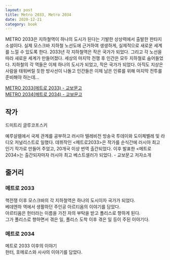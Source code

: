 ```yaml
---
layout: post
title: Metro 2033, Metro 2034
date: 2020-12-21
category: book
---
```


METRO 2033은 지하철역이 하나의 도시가 된다는 기발한 상상력에서 출발한 판타지소설이다. 실제 모스크바 지하철 노선도에 근거하여 생생하게, 실제적으로 새로운 세계를 느낄 수 있도록 한다. 2033년 각 지하철역은 작은 국가가 되었다. 그리고 각 노선을 따라 새로운 세계가 만들어졌다. 세상의 마지막 전쟁 후 인간은 모두 지하철로 숨어들었다. 지하철의 각 역들은 이제 하나의 도시가 되었고, 작은 국가가 되었다. 아직도 지상은 사람을 태워버릴 듯한 방사선이 나돌고 인간들은 이제 남은 인류를 위해 마지막 전투를 준비해야 하는데...



[METRO 2033(메트로 2033) - 교보문고](http://www.kyobobook.co.kr/product/detailViewKor.laf?ejkGb=KOR&mallGb=KOR&barcode=9788959522064&orderClick=LEa&Kc=)  
[METRO 2034(메트로 2034) - 교보문고](http://www.kyobobook.co.kr/product/detailViewKor.laf?ejkGb=KOR&mallGb=KOR&barcode=9788959522316&orderClick=LAG&Kc=) 

## 작가

드미트리 글루코프스키

예루살렘에서 국제 관계를 공부하고 러시아 텔레비전 방송국 투데이와 도이체벨레 및 라디오 저널리스트로 일했다. 데뷔작인 <메트로2033>은 작가를 순식간에 러시아 최고 인기 작가로 만들어 주었고, 20개국 이상 번역 출간되었다. 이후 발표한 <메트로2034>는 출간되자마자 러시아 최고 베스트셀러가 되었다. - 교보문고 저자소개

## 줄거리

### 메트로 2033

핵전쟁 이후 모스크바의 각 지하철역은 하나의 도시이자 국가가 되었다.  
베데엔하 역에서 생활하던 주인공 아르티옴의 이야기를 담았다.  
아르티옴은 헌터라는 이름을 가진 자의 부탁을 받고 폴리스로 향하게 된다.  
그가 폴리스로 향하면서 겪은 일, 폴리스 도착 이후 겪은 일 등이 주된 이야기다.  

### 메트로 2034

메트로 2033 이후의 이야기  
헌터, 호메로스와 사샤의 이야기를 담았다.